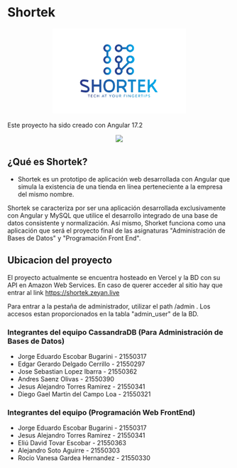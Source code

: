 # Shortek

<p align="center"><img src="./extras/shorket_logo.png" width="300"/></p>

Este proyecto ha sido creado con Angular 17.2

<p align="center"><img src="https://upload.wikimedia.org/wikipedia/commons/f/f7/Angular_gradient.png" width="250"/></p>

## ¿Qué es Shortek?

- Shortek es un prototipo de aplicación web desarrollada con Angular que simula la existencia de una tienda en línea perteneciente a la empresa del mismo nombre.

Shortek se caracteriza por ser una aplicación desarrollada exclusivamente con Angular y MySQL que utilice el desarrollo integrado de una base de datos consistente y normalización.
Así mismo, Shorket funciona como una aplicación que será el proyecto final de las asignaturas "Administración de Bases de Datos" y "Programación Front End".

## Ubicacion del proyecto

El proyecto actualmente se encuentra hosteado en Vercel y la BD con su API en Amazon Web Services.
En caso de querer acceder al sitio hay que entrar al link <https://shortek.zeyan.live>

Para entrar a la pestaña de administrador, utilizar el path /admin . Los accesos estan proporcionados en la tabla "admin_user" de la BD.

### Integrantes del equipo CassandraDB (Para Administración de Bases de Datos)

- Jorge Eduardo Escobar Bugarini - 21550317
- Edgar Gerardo Delgado Cerrillo - 21550297
- Jose Sebastian Lopez Ibarra - 21550362
- Andres Saenz Olivas - 21550390
- Jesus Alejandro Torres Ramirez - 21550341
- Diego Gael Martin del Campo Loa - 21550321

### Integrantes del equipo (Programación Web FrontEnd)

- Jorge Eduardo Escobar Bugarini - 21550317
- Jesus Alejandro Torres Ramirez - 21550341
- Eliú David Tovar Escobar - 21550363
- Alejandro Soto Aguirre - 21550303
- Rocío Vanesa Gardea Hernandez - 21550330
